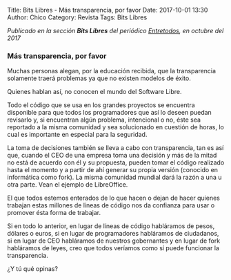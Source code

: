 Title: Bits Libres - Más transparencia, por favor
Date: 2017-10-01 13:30
Author: Chico
Category: Revista
Tags: Bits Libres

_Publicado en la sección **Bits Libres** del periódico [Entretodos](http://periodicoentretodos.mx/version-impresa/), en octubre del 2017_

<!-- break -->

### Más transparencia, por favor

Muchas personas alegan, por la educación recibida, que la transparencia solamente traerá problemas ya que no existen modelos de éxito.

Quienes hablan así, no conocen el mundo del Software Libre.

Todo el código que se usa en los grandes proyectos se encuentra disponible para que todos los programadores que así lo deseen puedan revisarlo y, si encuentran algún problema, intencional o no, éste sea reportado a la misma comunidad y sea solucionado en cuestión de horas, lo cual es importante en especial para la seguridad.

La toma de decisiones también se lleva a cabo con transparencia, tan es así que, cuando el CEO de una empresa toma una decisión y más de la mitad no está de acuerdo con él y su propuesta, pueden tomar el código realizado hasta el momento y a partir de ahí generar su propia versión (conocido en informática como fork). La misma comunidad mundial dará la razón a una u otra parte. Vean el ejemplo de LibreOffice.

El que todos estemos enterados de lo que hacen o dejan de hacer quienes trabajan estas millones de líneas de código nos da confianza para usar o promover ésta forma de trabajar.

Si en todo lo anterior, en lugar de líneas de código habláramos de pesos, dólares o euros, si en lugar de programadores habláramos de ciudadanos, si en lugar de CEO habláramos de nuestros gobernantes y en lugar de fork habláramos de leyes, creo que todos veríamos como sí puede funcionar la transparencia.

¿Y tú qué opinas?
